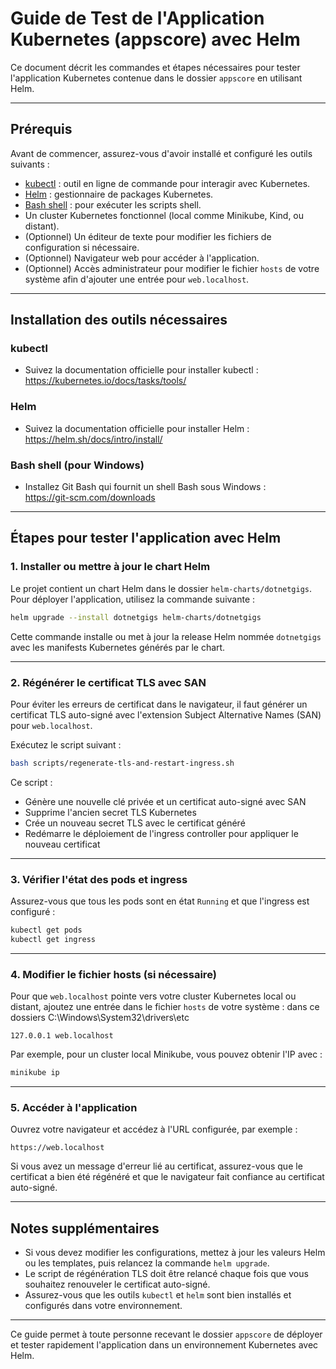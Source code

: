 # Guide de Test de l'Application Kubernetes (appscore) avec Helm

Ce document décrit les commandes et étapes nécessaires pour tester l'application Kubernetes contenue dans le dossier `appscore` en utilisant Helm.

---

## Prérequis

Avant de commencer, assurez-vous d'avoir installé et configuré les outils suivants :

- [kubectl](https://kubernetes.io/docs/tasks/tools/) : outil en ligne de commande pour interagir avec Kubernetes.
- [Helm](https://helm.sh/docs/intro/install/) : gestionnaire de packages Kubernetes.
- [Bash shell](https://git-scm.com/downloads) : pour exécuter les scripts shell.
- Un cluster Kubernetes fonctionnel (local comme Minikube, Kind, ou distant).
- (Optionnel) Un éditeur de texte pour modifier les fichiers de configuration si nécessaire.
- (Optionnel) Navigateur web pour accéder à l'application.
- (Optionnel) Accès administrateur pour modifier le fichier `hosts` de votre système afin d'ajouter une entrée pour `web.localhost`.

---

## Installation des outils nécessaires

### kubectl

- Suivez la documentation officielle pour installer kubectl :  
  https://kubernetes.io/docs/tasks/tools/

### Helm

- Suivez la documentation officielle pour installer Helm :  
  https://helm.sh/docs/intro/install/

### Bash shell (pour Windows)

- Installez Git Bash qui fournit un shell Bash sous Windows :  
  https://git-scm.com/downloads

---

## Étapes pour tester l'application avec Helm

### 1. Installer ou mettre à jour le chart Helm

Le projet contient un chart Helm dans le dossier `helm-charts/dotnetgigs`. Pour déployer l'application, utilisez la commande suivante :

```bash
helm upgrade --install dotnetgigs helm-charts/dotnetgigs
```

Cette commande installe ou met à jour la release Helm nommée `dotnetgigs` avec les manifests Kubernetes générés par le chart.

---

### 2. Régénérer le certificat TLS avec SAN

Pour éviter les erreurs de certificat dans le navigateur, il faut générer un certificat TLS auto-signé avec l'extension Subject Alternative Names (SAN) pour `web.localhost`.

Exécutez le script suivant :

```bash
bash scripts/regenerate-tls-and-restart-ingress.sh
```

Ce script :

- Génère une nouvelle clé privée et un certificat auto-signé avec SAN
- Supprime l'ancien secret TLS Kubernetes
- Crée un nouveau secret TLS avec le certificat généré
- Redémarre le déploiement de l'ingress controller pour appliquer le nouveau certificat

---

### 3. Vérifier l'état des pods et ingress

Assurez-vous que tous les pods sont en état `Running` et que l'ingress est configuré :

```bash
kubectl get pods
kubectl get ingress
```

---

### 4. Modifier le fichier hosts (si nécessaire)

Pour que `web.localhost` pointe vers votre cluster Kubernetes local ou distant, ajoutez une entrée dans le fichier `hosts` de votre système : dans ce dossiers C:\Windows\System32\drivers\etc

```
127.0.0.1 web.localhost
```

Par exemple, pour un cluster local Minikube, vous pouvez obtenir l'IP avec :

```bash
minikube ip
```

---

### 5. Accéder à l'application

Ouvrez votre navigateur et accédez à l'URL configurée, par exemple :

```
https://web.localhost
```

Si vous avez un message d'erreur lié au certificat, assurez-vous que le certificat a bien été régénéré et que le navigateur fait confiance au certificat auto-signé.

---

## Notes supplémentaires

- Si vous devez modifier les configurations, mettez à jour les valeurs Helm ou les templates, puis relancez la commande `helm upgrade`.
- Le script de régénération TLS doit être relancé chaque fois que vous souhaitez renouveler le certificat auto-signé.
- Assurez-vous que les outils `kubectl` et `helm` sont bien installés et configurés dans votre environnement.

---

Ce guide permet à toute personne recevant le dossier `appscore` de déployer et tester rapidement l'application dans un environnement Kubernetes avec Helm.
